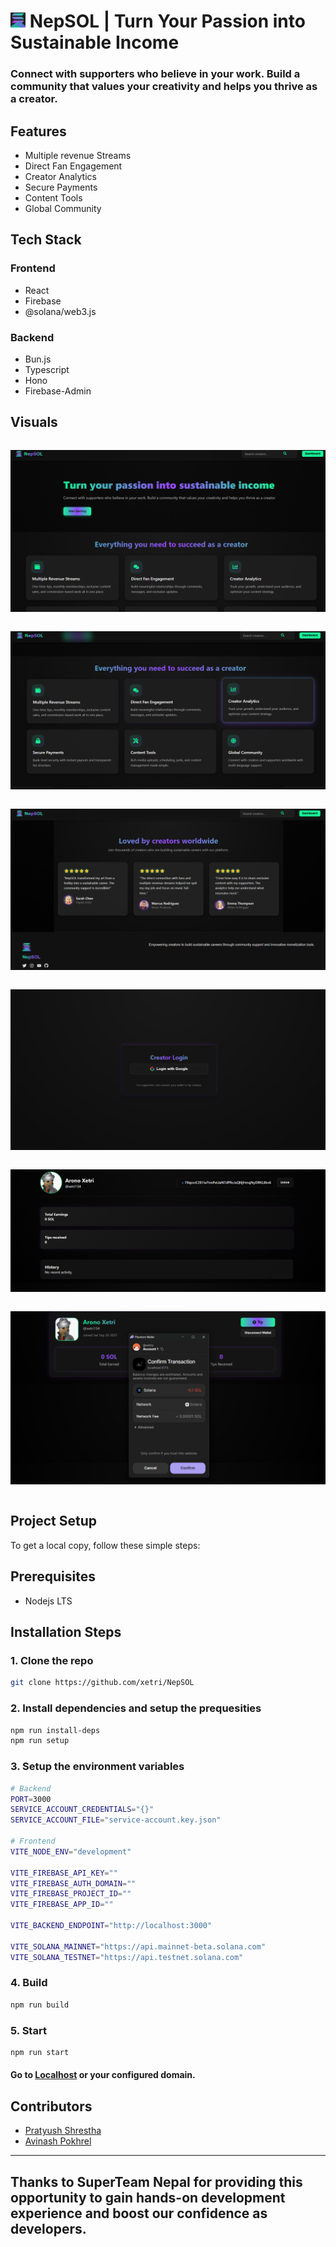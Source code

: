 # <img src="./public/logo.png" style="width: 24px; height: 24px;"> NepSOL | Turn Your Passion into Sustainable Income

### Connect with supporters who believe in your work. Build a community that values your creativity and helps you thrive as a creator.

## Features

- Multiple revenue Streams
- Direct Fan Engagement
- Creator Analytics
- Secure Payments
- Content Tools
- Global Community

## Tech Stack

### Frontend
- React
- Firebase
- @solana/web3.js

### Backend
- Bun.js
- Typescript
- Hono
- Firebase-Admin

## Visuals

<div style="display: flex; flex-direction: column; justify-content: center; align-items: center;">

![Visual 1](./public/1.png)

![Visual 2](./public/2.png)

![Visual 3](./public/3.png)

![Visual 4](./public/4.png)

![Visual 5](./public/5.png)

![Visual 6](./public/6.png)

</div>

## Project Setup
To get a local copy, follow these simple steps:

## Prerequisites
- Nodejs LTS

## Installation Steps

### 1. Clone the repo

```bash
git clone https://github.com/xetri/NepSOL
```

### 2. Install dependencies and setup the prequesities

```bash
npm run install-deps
npm run setup
```

### 3. Setup the environment variables

```bash
# Backend
PORT=3000
SERVICE_ACCOUNT_CREDENTIALS="{}"
SERVICE_ACCOUNT_FILE="service-account.key.json"

# Frontend
VITE_NODE_ENV="development"

VITE_FIREBASE_API_KEY=""
VITE_FIREBASE_AUTH_DOMAIN=""
VITE_FIREBASE_PROJECT_ID=""
VITE_FIREBASE_APP_ID=""

VITE_BACKEND_ENDPOINT="http://localhost:3000"

VITE_SOLANA_MAINNET="https://api.mainnet-beta.solana.com"
VITE_SOLANA_TESTNET="https://api.testnet.solana.com"
```

### 4. Build
```bash
npm run build
```

### 5. Start
```bash
npm run start
```

####  Go to [Localhost](localhost:5173) or your configured domain.

## Contributors
- [Pratyush Shrestha](https://github.com/PratyushShrestha-web)
- [Avinash Pokhrel](https://github.com/xetri)

----

## Thanks to SuperTeam Nepal for providing this opportunity to gain hands-on development experience and boost our confidence as developers.